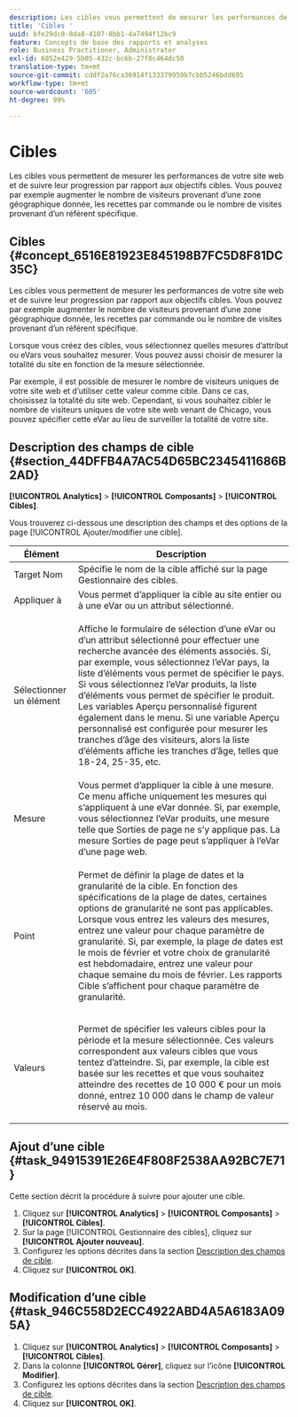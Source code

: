 ```yaml
---
description: Les cibles vous permettent de mesurer les performances de votre site web et de suivre leur progression par rapport aux objectifs cibles. Vous pouvez par exemple augmenter le nombre de visiteurs provenant d’une zone géographique donnée, les recettes par commande ou le nombre de visites provenant d’un référent spécifique.
title: 'Cibles '
uuid: bfe29dc8-8da8-4107-8bb1-4a7494f12bc9
feature: Concepts de base des rapports et analyses
role: Business Practitioner, Administrator
exl-id: 6852e429-5b05-432c-bc6b-27f8c464dc50
translation-type: tm+mt
source-git-commit: cddf2a76ca36914f133379959b7cbb5246bdd695
workflow-type: tm+mt
source-wordcount: '605'
ht-degree: 99%

---
```


# Cibles

Les cibles vous permettent de mesurer les performances de votre site web et de suivre leur progression par rapport aux objectifs cibles. Vous pouvez par exemple augmenter le nombre de visiteurs provenant d’une zone géographique donnée, les recettes par commande ou le nombre de visites provenant d’un référent spécifique.

## Cibles  {#concept_6516E81923E845198B7FC5D8F81DC35C}

Les cibles vous permettent de mesurer les performances de votre site web et de suivre leur progression par rapport aux objectifs cibles. Vous pouvez par exemple augmenter le nombre de visiteurs provenant d’une zone géographique donnée, les recettes par commande ou le nombre de visites provenant d’un référent spécifique.

Lorsque vous créez des cibles, vous sélectionnez quelles mesures d’attribut ou eVars vous souhaitez mesurer. Vous pouvez aussi choisir de mesurer la totalité du site en fonction de la mesure sélectionnée.

Par exemple, il est possible de mesurer le nombre de visiteurs uniques de votre site web et d’utiliser cette valeur comme cible. Dans ce cas, choisissez la totalité du site web. Cependant, si vous souhaitez cibler le nombre de visiteurs uniques de votre site web venant de Chicago, vous pouvez spécifier cette eVar au lieu de surveiller la totalité de votre site.

## Description des champs de cible   {#section_44DFFB4A7AC54D65BC2345411686B2AD}

**[!UICONTROL Analytics]** > **[!UICONTROL Composants]** > **[!UICONTROL Cibles]**.

Vous trouverez ci-dessous une description des champs et des options de la page [!UICONTROL Ajouter/modifier une cible].

<table id="table_E08728BECC204DF59F0AC99957A68CAE"> 
 <thead> 
  <tr> 
   <th colname="col1" class="entry"> Élément </th> 
   <th colname="col2" class="entry"> Description </th> 
  </tr> 
 </thead>
 <tbody> 
  <tr> 
   <td colname="col1"> Target Nom </td> 
   <td colname="col2">Spécifie le nom de la cible affiché sur la page <span class="wintitle">Gestionnaire des cibles</span>. </td> 
  </tr> 
  <tr> 
   <td colname="col1"> Appliquer à </td> 
   <td colname="col2"> Vous permet d’appliquer la cible au site entier ou à une eVar ou un attribut sélectionné. </td> 
  </tr> 
  <tr> 
   <td colname="col1"> Sélectionner un élément </td> 
   <td colname="col2"> <p>Affiche le formulaire de sélection d’une eVar ou d’un attribut sélectionné pour effectuer une     recherche avancée des éléments associés. Si, par exemple, vous sélectionnez l’eVar <span class="uicontrol">pays</span>, la liste d’éléments vous permet de spécifier le pays. Si vous sélectionnez l’eVar <span class="uicontrol">produits</span>, la liste d’éléments vous permet de spécifier le produit. Les variables Aperçu personnalisé figurent également dans le menu. Si une variable Aperçu personnalisé est configurée pour mesurer les tranches d’âge des visiteurs, alors la liste d’éléments affiche les tranches d’âge, telles que 18-24, 25-35, etc. </p> </td> 
  </tr> 
  <tr> 
   <td colname="col1"> Mesure </td> 
   <td colname="col2">Vous permet d’appliquer la cible à une mesure. Ce menu affiche uniquement les mesures qui s’appliquent à une eVar donnée. Si, par exemple, vous sélectionnez l’eVar <span class="uicontrol">produits</span>, une mesure telle que <span class="uicontrol">Sorties de page</span> ne s’y applique pas. La mesure <span class="uicontrol">Sorties de page</span> peut s’appliquer à l’eVar d’une page web. </td> 
  </tr> 
  <tr> 
   <td colname="col1"> Point </td> 
   <td colname="col2"> <p>Permet de définir la <span class="uicontrol">plage de dates</span> et la <span class="uicontrol">granularité</span> de la cible. En fonction des spécifications de la plage de dates, certaines options de granularité ne sont pas applicables. Lorsque vous entrez les valeurs des mesures, entrez une valeur pour chaque     paramètre de granularité. Si, par exemple, la plage de dates est le mois de février et votre choix de granularité est hebdomadaire, entrez une valeur pour chaque semaine du mois de février. Les rapports Cible s’affichent pour chaque paramètre de granularité. </p> </td> 
  </tr> 
  <tr> 
   <td colname="col1"> Valeurs </td> 
   <td colname="col2"> <p>Permet de spécifier les valeurs cibles pour la période et la mesure sélectionnée. Ces valeurs correspondent aux valeurs cibles que vous tentez d’atteindre. Si, par exemple, la cible est basée sur les recettes et que vous souhaitez atteindre des recettes de 10 000 € pour un mois donné, entrez 10 000 dans le champ de valeur réservé au mois. </p> </td> 
  </tr> 
 </tbody> 
</table>

## Ajout d’une cible {#task_94915391E26E4F808F2538AA92BC7E71}

Cette section décrit la procédure à suivre pour ajouter une cible.

<!-- 

t_add_a_target.xml

 -->

1. Cliquez sur **[!UICONTROL Analytics]** > **[!UICONTROL Composants]** > **[!UICONTROL Cibles]**.
1. Sur la page [!UICONTROL Gestionnaire des cibles], cliquez sur **[!UICONTROL Ajouter nouveau]**.
1. Configurez les options décrites dans la section [Description des champs de cible](/help/analyze/reports-analytics/targets.md#section_44DFFB4A7AC54D65BC2345411686B2AD).
1. Cliquez sur **[!UICONTROL OK]**.

## Modification d’une cible {#task_946C558D2ECC4922ABD4A5A6183A095A}

1. Cliquez sur **[!UICONTROL Analytics]** > **[!UICONTROL Composants]** > **[!UICONTROL Cibles]**.
1. Dans la colonne **[!UICONTROL Gérer]**, cliquez sur l’icône **[!UICONTROL Modifier]**.
1. Configurez les options décrites dans la section [Description des champs de cible](/help/analyze/reports-analytics/targets.md#section_44DFFB4A7AC54D65BC2345411686B2AD).
1. Cliquez sur **[!UICONTROL OK]**.
